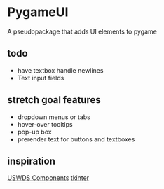 # PygameUI
A pseudopackage that adds UI elements to pygame

## todo
* have textbox handle newlines
* Text input fields

## stretch goal features
* dropdown menus or tabs
* hover-over tooltips
* pop-up box
* prerender text for buttons and textboxes

## inspiration
[USWDS Components](https://designsystem.digital.gov/components/overview/)
[tkinter](https://docs.python.org/3/library/tkinter.html)